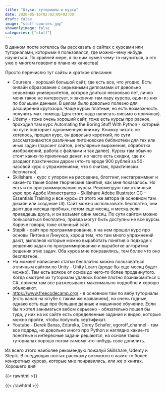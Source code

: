 ```yaml
---
title: "Штуки: туториалы и курсы"
date: 2020-05-16T02:03:00+03:00
draft: false
image: "stuff-courses.jpg"
showonlyimage: false
categories: ["stuff"]
---
```

В данном посте хотелось бы рассказать о сайтах с курсами или туториалами, которыми я пользовался, где можно-чему нибудь научиться. По крайней мере, я по ним сумел чему-то научиться, а это уже о многом говорит в плане их качества)
<!--more-->
Просто перечислю тут сайты и краткое описание:
* Coursera - хороший большой сайт, где есть все, что угодно. Есть онлайн образование с серьезными дипломами от довольно серьезных университетов, которое длиться несколько лет, лично меня такое не интересует, я закончил там пару курсов, один из них по большим данным. В целом было довольно полезно для расширения кругозора. Чаще курсы платные, но есть возможность получить мат. помощь (для этого надо написать письмо о причинах).
* Udemy - тоже очень хороший сайт, тоже есть курсы про разное, проходил там курс Automating the Boring Stuff With Python - который по сути повторяет одноименную книжку. Книжку читать не хотелось, прошел курс, он довольно короткий, по сути рассматриваются различные питоновские библиотеки для тех или иных задач (парсинг сайтов, регулярные выражения, обработка изображений, работа с файлами и так далее). Курсы там обычно стоят каких-то приличных денег, но часто есть скидки, где их раздают практически даром (что-то вроде 900 рублей за 50-часовой курс с упражнениями, что я считаю, практически бесплатно).
* Skillshare - курс с упором на рисование, блоггинг, инстаграмминг и какие-то такие более творческие занятия, как мне показалось. Но есть и по программированию курсы. Рекомендую там отличный курс про Адобе Иллюстратор - Skillshare Adobe Illustrator CC – Essentials Training и все курсы от этого же автора (в основном там дизайн или создание UI). Сайт можно использовать бесплатно, они дают два месяца пробных, потом еще месяц, и месяц если приведешь друга, и он возьмет один месяц. По сути сайтом можно пользоваться бесплатно, правда могут быть доступны не все курсы. Короче говоря, тоже отличный сайт.
* Stepik - сайт про программирование, я на нем прошел курс про основы Питона и Линукса, хорош тем, что там много упражнений дают, выполняя которые можно выработать понятия о подходе к решению задач по программированию и выработке алгоритма решения этих задач. Оба курса мне понравились, тем более что оно бесплатное.
* На момент написания статьи бесплатно можно пользоваться отличным сайтом по Unity - Unity Learn (вроде бы еще месяц будет можно). Там есть всякое от основ до чего-то более продвинутого. Когда смотрел их туториалы удалось более плотно познакомиться с C#, причем там все разжевывают максимально подробно и хорошо объясняют.
* https://www.freecodecamp.org/ - в основном там по вебу туториалы (есть канал на ютубе с таким же названием), но очень годные, однако есть еще про большие данные и машинное обучение. Если бы я хотел заниматься вебом серьезно - обязательно пошел бы туда, у них на их сайте есть определенные задания и видео, которые можно пройти, чтобы получить сертификат.
* Youtube - Derek Banas, Edureka, Corey Schafer, egoroff_channel - там все подряд, но довольно много про Python и наглядно какие-то понятные и интересные задачи решаются, на основе таких туториалах хорошо потом самому что-нибудь свое допилить.  

Из всего этого наиболее рекомендую пожалуй Skillshare, Udemy и Stepik. В следующих постах расскажу возможно о каких-то более конкретных курсах, которые мне понравились, или же о книгах. Хорошего дня!

{{< rawhtml >}}
<div id="graphcomment"></div>
<script type="text/javascript">

  window.gc_params = {
    graphcomment_id: 'https-psyhut-ru',

    // if your website has a fixed header, indicate it's height in pixels
    fixed_header_height: 0,
  };
  
  (function() {
    var gc = document.createElement('script'); gc.type = 'text/javascript'; gc.async = true;
    gc.src = 'https://graphcomment.com/js/integration.js?' + Math.round(Math.random() * 1e8);
    (document.getElementsByTagName('head')[0] || document.getElementsByTagName('body')[0]).appendChild(gc);
  })();

</script>
{{< /rawhtml >}}